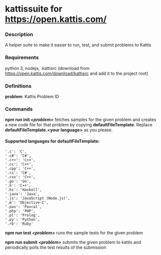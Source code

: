 # kattissuite for https://open.kattis.com/

### Description
A helper suite to make it easier to run, test, and submit problems to Kattis

### Requirements
python 3, nodejs,
.kattisrc (download from https://open.kattis.com/download/kattisrc and add it to the project root)

### Definitions
**problem**: Kattis Problem ID

### Commands
**npm run init _\<problem\>_** fetches samples for the given problem and creates a new code file for that problem by copying **defaultFileTemplate**.
Replace **defaultFileTemplate.\<your language\>** as you please.
#### Supported languages for defaultFileTemplate:
    '.c': 'C',
    '.c#': 'C#',
    '.c++': 'C++',
    '.cc': 'C++',
    '.cpp': 'C++',
    '.cs': 'C#',
    '.cxx': 'C++',
    '.go': 'Go',
    '.h': 'C++',
    '.hs': 'Haskell',
    '.java': 'Java',
    '.js': 'JavaScript (Node.js)',
    '.m': 'Objective-C',
    '.pas': 'Pascal',
    '.php': 'PHP',
    '.pl': 'Prolog',
    '.py': 'Python',
    '.rb': 'Ruby'

**npm run test _\<problem\>_** runs the sample tests for the given problem

**npm run submit _\<problem\>_** submits the given problem to kattis and periodically polls the test results of the submission
